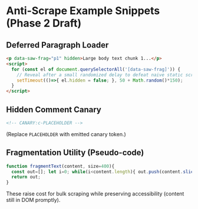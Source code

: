 # Anti-Scrape Example Snippets (Phase 2 Draft)

## Deferred Paragraph Loader
```html
<p data-saw-frag="p1" hidden>Large body text chunk 1...</p>
<script>
  for (const el of document.querySelectorAll('[data-saw-frag]')) {
    // Reveal after a small randomized delay to defeat naive static scrapers
    setTimeout(()=>{ el.hidden = false; }, 50 + Math.random()*150);
  }
</script>
```

## Hidden Comment Canary
```html
<!-- CANARY:c-PLACEHOLDER -->
```
(Replace `PLACEHOLDER` with emitted canary token.)

## Fragmentation Utility (Pseudo-code)
```js
function fragmentText(content, size=400){
  const out=[]; let i=0; while(i<content.length){ out.push(content.slice(i,i+size)); i+=size; }
  return out;
}
```

These raise cost for bulk scraping while preserving accessibility (content still in DOM promptly).
